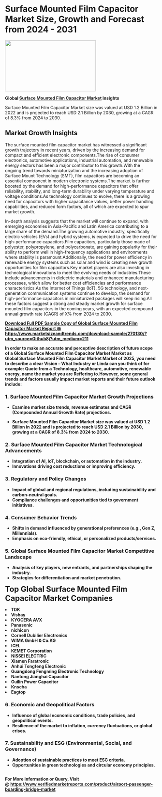 <H1>Surface Mounted Film Capacitor Market Size, Growth and Forecast from 2024 - 2031</H1><img class="aligncenter size-medium wp-image-584254" src="https://thirdeyenews.in/wp-content/uploads/2024/09/Global-Market-Research-300x168.jpeg" alt="" width="300" height="168" /><p><strong>Global&nbsp;<a href="https://www.marketsizeandtrends.com/download-sample/270130/?utm_source=Github8j?utm_medium=211">Surface Mounted Film Capacitor Market</a> Insights</strong></p><p>Surface Mounted Film Capacitor Market size was valued at USD 1.2 Billion in 2022 and is projected to reach USD 2.1 Billion by 2030, growing at a CAGR of 8.3% from 2024 to 2030.</p><p><h2>Market Growth Insights</h2> <p>The surface mounted film capacitor market has witnessed a significant growth trajectory in recent years, driven by the increasing demand for compact and efficient electronic components.The rise of consumer electronics, automotive applications, industrial automation, and renewable energy sectors has been a major contributor to this growth.With the ongoing trend towards miniaturization and the increasing adoption of Surface Mount Technology (SMT), film capacitors are becoming an essential component in modern electronic systems.The market is further boosted by the demand for high-performance capacitors that offer reliability, stability, and long-term durability under varying temperature and voltage conditions.As technology continues to evolve, there is a growing need for capacitors with higher capacitance values, better power handling capabilities, and reduced form factors, all of which are expected to spur market growth.</p> <p><strong><a href="download_sample_link"></a></strong></p> <p>In-depth analysis suggests that the market will continue to expand, with emerging economies in Asia-Pacific and Latin America contributing to a large share of the demand.The growing automotive industry, specifically electric vehicles (EVs) and hybrid systems, is expected to drive the need for high-performance capacitors.Film capacitors, particularly those made of polyester, polypropylene, and polycarbonate, are gaining popularity for their ability to perform well in high-frequency applications and environments where stability is paramount.Additionally, the need for power efficiency in renewable energy systems such as solar and wind is creating new growth opportunities for film capacitors.Key market players are also investing in technological innovations to meet the evolving needs of industries.These include advancements in dielectric materials and enhanced manufacturing processes, which allow for better cost efficiencies and performance characteristics.As the Internet of Things (IoT), 5G technology, and next-generation communication systems continue to develop, the demand for high-performance capacitors in miniaturized packages will keep rising.All these factors suggest a strong and steady market growth for surface mounted film capacitors in the coming years, with an expected compound annual growth rate (CAGR) of X% from 2024 to 2030.</p> <p><strong><a href="get_more_link"></p><p><span class=""><strong>Download Full PDF Sample Copy of Global Surface Mounted Film Capacitor Market Report</strong> @ <a href="https://www.marketsizeandtrends.com/download-sample/270130/?utm_source=Github8j?utm_medium=211" target="_blank">https://www.marketsizeandtrends.com/download-sample/270130/?utm_source=Github8j?utm_medium=211</a></span></p><p>In order to make an accurate and perceptive description of future scope of a Global&nbsp;Surface Mounted Film Capacitor Market Market as Global&nbsp;Surface Mounted Film Capacitor Market Market of 2025, you need to describe a clear Vision &ndash; What Industry or Linda can you think of for example: Quote from a Technology, healthcare, automotive, renewable energy, name the market you are Reffering to.However, some general trends and factors usually impact market reports and their future outlook include:</p><h3>1.&nbsp;<strong>Surface Mounted Film Capacitor Market Growth Projections</strong></h3><ul><li>Examine market size trends, revenue estimates and CAGR (Compounded Annual Growth Rate) projections.</li><li><p>Surface Mounted Film Capacitor Market size was valued at USD 1.2 Billion in 2022 and is projected to reach USD 2.1 Billion by 2030, growing at a CAGR of 8.3% from 2024 to 2030.</p></li></ul><h3>2.&nbsp;<strong>Surface Mounted Film Capacitor Market Technological Advancements</strong></h3><ul><li>Integration of AI, IoT, blockchain, or automation in the industry.</li><li>Innovations driving cost reductions or improving efficiency.</li></ul><h3>3.&nbsp;<strong>Regulatory and Policy Changes</strong></h3><ul><li>Impact of global and regional regulations, including sustainability and carbon-neutral goals.</li><li>Compliance challenges and opportunities tied to government initiatives.</li></ul><h3>4.&nbsp;<strong>Consumer Behavior Trends</strong></h3><ul><li>Shifts in demand influenced by generational preferences (e.g., Gen Z, Millennials).</li><li>Emphasis on eco-friendly, ethical, or personalized products/services.</li></ul><h3>5.&nbsp;<strong>Global Surface Mounted Film Capacitor Market Competitive Landscape</strong></h3><ul><li>Analysis of key players, new entrants, and partnerships shaping the industry.</li><li>Strategies for differentiation and market penetration.</li></ul><p data-pm-slice="1 1 []"><span style="color: inherit; font-family: inherit; font-size: 25px;">Top Global Surface Mounted Film Capacitor Market Companies</span></p><div class="" data-test-id=""><p><li>TDK</li><li> Vishay</li><li> KYOCERA AVX</li><li> Panasonic</li><li> nichicon</li><li> Cornell Dubilier Electronics</li><li> WIMA GmbH & Co.KG</li><li> ICEL</li><li> KEMET Corporation</li><li> NISSEI ELECTRIC</li><li> Xiamen Faratronic</li><li> Anhui Tongfeng Electronic</li><li> Guangdong Fengming Electronic Technology</li><li> Nantong Jianghai Capacitor</li><li> Guilin Power Capacitor</li><li> Knscha</li><li> Eagtop</li></p></div><h3>6.&nbsp;<strong>Economic and Geopolitical Factors</strong></h3><ul><li>Influence of global economic conditions, trade policies, and geopolitical events.</li><li>Resilience of the market to inflation, currency fluctuations, or global crises.</li></ul><h3>7.&nbsp;<strong>Sustainability and ESG (Environmental, Social, and Governance)</strong></h3><ul><li>Adoption of sustainable practices to meet ESG criteria.</li><li>Opportunities in green technologies and circular economy principles.</li></ul><h2><strong style="font-size: 14px;">For More Information or Query, Visit @&nbsp;</strong><a style="background-color: #ffffff; font-size: 14px;" href="https://www.marketsizeandtrends.com/report/surface-mounted-film-capacitor-market/" target="_blank">https://www.verifiedmarketreports.com/product/airport-passenger-boarding-bridge-market</a></h2>